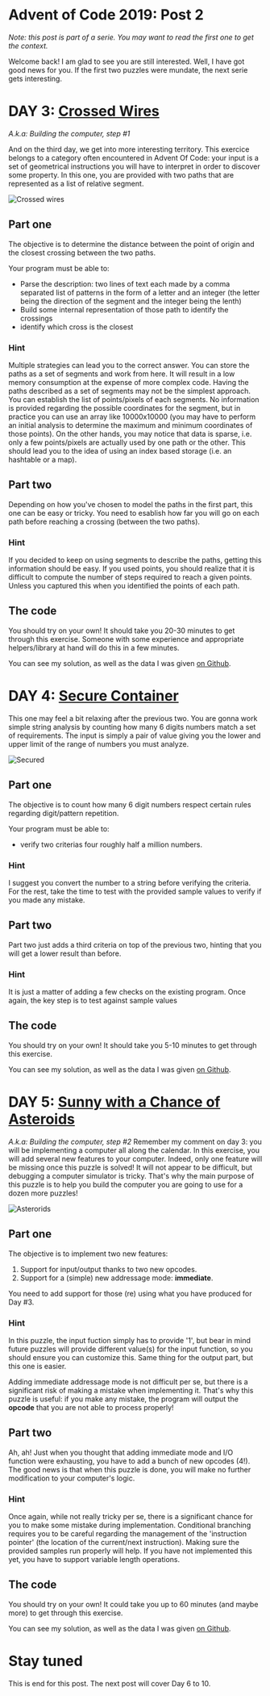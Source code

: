 # Advent of Code 2019: Post 2
_Note: this post is part of a serie. You may want to read the first one to get the context._

Welcome back! I am glad to see you are still interested. Well, I have got good news for you. If the first two puzzles were mundate, the next serie gets interesting.

# DAY 3: [Crossed Wires](https://adventofcode.com/2019/day/3)
*A.k.a: Building the computer, step #1*

And on the third day, we get into more interesting territory. This exercice belongs to a category often encountered in Advent Of Code:
your input is a set of geometrical instructions you will have to interpret in order to discover some property.
In this one, you are provided with two paths that are represented as a list of relative segment.

![Crossed wires](13523056819890.jpg)

## Part one
The objective is to determine the distance between the point of origin and the closest crossing between the two paths.

Your program must be able to:
- Parse the description: two lines of text each made by a comma separated list of patterns in the form of a letter and an integer (the letter being the direction of the segment and the integer being the lenth)
- Build some internal representation of those path to identify the crossings
- identify which cross is the closest

### Hint
Multiple strategies can lead you to the correct answer. You can store the paths as a set of segments and
work from here. It will result in a low memory consumption at the expense of more complex code.
Having the paths described as a set of segments may not be the simplest approach. You can establish the list of points/pixels of each segments.
No information is provided regarding the possible coordinates for the segment, but in practice you can use an array like 10000x10000 (you may have to perform an initial analysis to determine the maximum and minimum coordinates of those points).
On the other hands, you may notice that data is sparse, i.e. only a few points/pixels are actually used by one path or the other. This should lead you to the idea of using an index based storage (i.e. an hashtable or a map).


## Part two
Depending on how you've chosen to model the paths in the first part, this one can be easy or tricky. You need to esablish how far you will go on each path before reaching a crossing (between the two paths).

### Hint
If you decided to keep on using segments to describe the paths, getting this information should be easy.
If you used points, you should realize that it is difficult to compute the number of steps required to reach
a given points. Unless you captured this when you identified the points of each path.

## The code
You should try on your own! It should take you 20-30 minutes to get through this exercise. Someone with
some experience and appropriate helpers/library at hand will do this in a few minutes.

You can see my solution, as well as the data I was given [on Github](https://github.com/Alt-Net-AdventOfCode/AdventOfCode/blob/master/2019/Day%203/DupdobDay3.cs).

# DAY 4: [Secure Container](https://adventofcode.com/2019/day/4)
This one may feel a bit relaxing after the previous two. You are gonna work simple string analysis by counting how many 6 digits numbers match a set of requirements.
The input is simply a pair of value giving you the lower and upper limit of the range of numbers you must analyze.

![Secured](technology-hack-hacker-hacking.jpg)

## Part one
The objective is to count how many 6 digit numbers respect certain rules regarding digit/pattern repetition.

Your program must be able to:
- verify two criterias four roughly half a million numbers.
 
### Hint
I suggest you convert the number to a string before verifying the criteria. For the rest, take the time to test with the provided sample values to verify if you made any mistake.


## Part two
Part two just adds a third criteria on top of the previous two, hinting that you will get a lower result than before.

### Hint
It is just a matter of adding a few checks on the existing program. Once again, the key step is to test against sample values

## The code
You should try on your own! It should take you 5-10 minutes to get through this exercise.

You can see my solution, as well as the data I was given [on Github](https://github.com/Alt-Net-AdventOfCode/AdventOfCode/blob/master/2019/Day%204/DupdobDay4.cs).

# DAY 5: [Sunny with a Chance of Asteroids](https://adventofcode.com/2019/day/5)
_A.k.a: Building the computer, step #2_
Remember my comment on day 3: you will be implementing a computer all along the calendar.
In this exercise, you will add several new features to your computer. Indeed, only one feature will be missing once this puzzle is solved! It will not appear to be difficult, but debugging a computer simulator is tricky. That's why the main purpose of this puzzle is to help you build the computer you are going to use for a dozen more puzzles!

![Asterorids](pia16211-640.jpg)

## Part one
The objective is to implement two new features:

1. Support for input/output thanks to two new opcodes.
2. Support for a (simple) new addressage mode: **immediate**.

You need to add support for those (re) using what you have produced for Day #3.
 
### Hint
In this puzzle, the input fuction simply has to provide '1', but bear in mind future puzzles will provide different value(s) for the input function, so you should ensure you can customize this.
Same thing for the output part, but this one is easier.

Adding immediate addressage mode is not difficult per se, but there is a significant risk of making a mistake when implementing it. That's why this puzzle is useful: if you make any mistake, the program will output the **opcode** that you are not able to process properly! 

## Part two
Ah, ah! Just when you thought that adding immediate mode and I/O function were exhausting, you have to add a bunch of new opcodes (4!).
The good news is that when this puzzle is done, you will make no further modification to
your computer's logic.

### Hint
Once again, while not really tricky per se, there is a significant chance for you to make some mistake during implementation. 
Conditional branching requires you to be careful regarding the management of the
'instruction pointer' (the location of the current/next instruction).
Making sure the provided samples run properly will help.
If you have not implemented this yet, you have to support variable length operations.

## The code
You should try on your own! It could take you up to 60 minutes (and maybe more) to get through this exercise.

You can see my solution, as well as the data I was given [on Github](https://github.com/Alt-Net-AdventOfCode/AdventOfCode/blob/master/2019/Day%205/DupdobDay5.cs).


# Stay tuned
This is end for this post. The next post will cover Day 6 to 10.